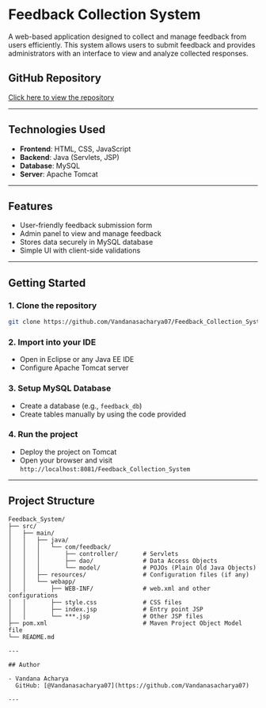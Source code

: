 # Feedback Collection System

A web-based application designed to collect and manage feedback from users efficiently. This system allows users to submit feedback and provides administrators with an interface to view and analyze collected responses.

## GitHub Repository

[Click here to view the repository](https://github.com/Vandanasacharya07/Feedback_Collection_System.git)

---

## Technologies Used

- **Frontend**: HTML, CSS, JavaScript
- **Backend**: Java (Servlets, JSP)
- **Database**: MySQL
- **Server**: Apache Tomcat

---

## Features

- User-friendly feedback submission form
- Admin panel to view and manage feedback
- Stores data securely in MySQL database
- Simple UI with client-side validations

---

## Getting Started

### 1. Clone the repository

```bash
git clone https://github.com/Vandanasacharya07/Feedback_Collection_System.git
```

### 2. Import into your IDE

- Open in Eclipse or any Java EE IDE
- Configure Apache Tomcat server

### 3. Setup MySQL Database

- Create a database (e.g., `feedback_db`)
- Create tables manually by using the code provided

### 4. Run the project

- Deploy the project on Tomcat
- Open your browser and visit `http://localhost:8081/Feedback_Collection_System`

---

## Project Structure

```
Feedback_System/
├── src/
│   ├── main/
│   │   ├── java/
│   │   │   └── com/feedback/
│   │   │       ├── controller/       # Servlets
│   │   │       ├── dao/              # Data Access Objects
│   │   │       └── model/            # POJOs (Plain Old Java Objects)
│   │   ├── resources/                # Configuration files (if any)
│   │   └── webapp/
│   │       ├── WEB-INF/              # web.xml and other configurations
│   │       ├── style.css             # CSS files
│   │       ├── index.jsp             # Entry point JSP
│   │       └── ***.jsp               # Other JSP files
├── pom.xml                           # Maven Project Object Model file
└── README.md

---

## Author

- Vandana Acharya  
  GitHub: [@Vandanasacharya07](https://github.com/Vandanasacharya07)

---

